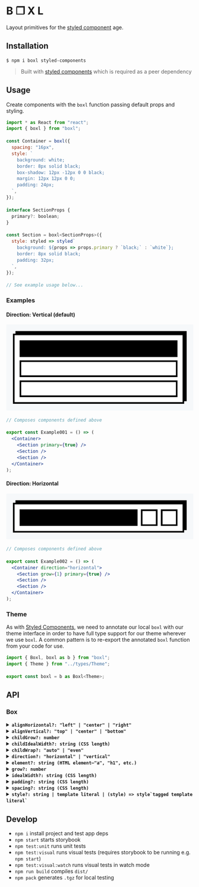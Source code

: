 # B ❐ X L

Layout primitives for the [styled component](https://www.styled-components.com) age.

## Installation

```shell
$ npm i boxl styled-components
```
>Built with [styled components](https://www.styled-components.com) which is required as a peer dependency

## Usage

Create components with the `boxl` function passing default props and styling.

```jsx
import * as React from "react";
import { boxl } from "boxl";

const Container = boxl({
  spacing: "16px",
  style: `
    background: white;
    border: 8px solid black;
    box-shadow: 12px -12px 0 0 black;
    margin: 12px 12px 0 0;
    padding: 24px;
  `,
});

interface SectionProps {
  primary?: boolean;
}

const Section = boxl<SectionProps>({
  style: styled => styled`
    background: ${props => props.primary ? `black;` : `white`};
    border: 8px solid black;
    padding: 32px;
  `,
});

// See example usage below...
```

### Examples

#### Direction: Vertical (default)
![Example 001](.loki/reference/example_example_001.png)
```jsx
// Composes components defined above

export const Example001 = () => (
  <Container>
    <Section primary={true} />
    <Section />
    <Section />
  </Container>
);
```

#### Direction: Horizontal
![Example 002](.loki/reference/example_example_002.png)
```jsx
// Composes components defined above

export const Example002 = () => (
  <Container direction="horizontal">
    <Section grow={1} primary={true} />
    <Section />
    <Section />
  </Container>
);
```

### Theme

As with [Styled Components](https://www.styled-components.com/docs/api#define-a-theme-interface), we need to annotate our local `boxl` with our theme interface in order to have full type support for our theme wherever we use `boxl`. A common pattern is to re-export the annotated `boxl` function from your code for use.

```jsx
import { Boxl, boxl as b } from "boxl";
import { Theme } from "../types/Theme";

export const boxl = b as Boxl<Theme>;
```


## API

### Box

<details>
  <summary>
    <code><strong>alignHorizontal?: "left" | "center" | "right"</strong></code>
  </summary>
  <br>
  
  Aligns children horizontally regardless of `direction` ***(default: "left")***

</details>

<details>
  <summary>
    <code><strong>alignVertical?: "top" | "center" | "bottom"</strong></code>
  </summary>
  <br>
  
  Aligns children vertically regardless of `direction` ***(default: "top")***

</details>

<details>
  <summary>
    <code><strong>childGrow?: number</strong></code>
  </summary>
  <br>
  
  Sets `grow` on all children. Useful in combination with `childWrap`.

  *Example:*
  
  ```tsx
  <Box childGrow={1}>
    <Box>1</Box> // grow: 1
    <Box>2</Box> // grow: 1
  </Box>
  ```

</details>

<details>
  <summary>
    <code><strong>childIdealWidth?: string (CSS length)</strong></code>
  </summary>
  <br>
  
  Sets `idealWith` on all children. Useful in combination with `childWrap`.

  *Example:*
  
  ```tsx
  <Box childIdealWidth="20%">
    <Box>1</Box> // idealWidth: 20%
    <Box>2</Box> // idealWidth: 20%
  </Box>
  ```

</details>

<details>
  <summary>
    <code><strong>childWrap?: "auto" | "even"</strong></code>
  </summary>
  <br>
  
  Allows children to wrap when available space is exceeded

  - **"auto":** children to wrap naturally
  - **"even":** children that wrap maintain any set `idealWidth` or `childIdealWidth` which is useful for achieving an even grid layout

  *Example:*
  
  ```tsx
  // Children wrap naturally
  <Box 
    childGrow={1}
    childWrap="auto"
    direction="horizontal" 
  >
    <Box>1</Box>
    <Box>2</Box>
    <Box>3</Box>
    <Box>4</Box>
  </Box>

  // Children wrap evenly (orphans maintain idealWidth)
  <Box 
    childGrow={1}
    childIdealWidth="200px"
    childWrap="even"
    direction="horizontal" 
  >
    <Box>1</Box>
    <Box>2</Box>
    <Box>3</Box>
    <Box>4</Box>
  </Box>
  ```

</details>

<details>
  <summary>
    <code><strong>direction?: "horizontal" | "vertical"</strong></code>
  </summary>
  <br>
  
  Direction children will flow—stacked or side-by-side. ***(default "vertical")***

  *Example:*
  
  ```tsx
    // Children are stacked
    <Box direction="vertical">
      <Box>1</Box>
      <Box>2</Box>
      <Box>3</Box>
      <Box>4</Box>
    </Box>

    // Children are side-by-side
    <Box direction="horizontal">
      <Box>1</Box>
      <Box>2</Box>
      <Box>3</Box>
      <Box>4</Box>
    </Box>
  ```

</details>

<details>
  <summary>
    <code><strong>element?: string (HTML element—"a", "h1", etc.)</strong></code>
  </summary>
  <br>
  
  HTML element to be rendered ***(default "div")***

  *Example:*
  
  ```tsx
    // Anchor element will be rendered
    <Box element="a" href="http://google.com">
      Take me to google...
    </Box>
  ```

</details>

<details>
  <summary>
    <code><strong>grow?: number</strong></code>
  </summary>
  <br>
  
  Amount that Box should grow in relation to available space or siblings ***(default: 0)***

  *Example:*
  
  ```tsx
    <Parent>
      <Box grow={1}>1</Box> // fills available space
      <Box>2</Box>
      <Box>3</Box>
    </Parent>
  ```

</details>

<details>
  <summary>
    <code><strong>idealWidth?: string (CSS length)</strong></code>
  </summary>
  <br>
  
  Optimal width considering content size and available space (i.e. flex-basis) ***(default: "left")***

  >Note: Use alongside width or max/min-width styles

</details>

<details>
  <summary>
    <code><strong>padding?: string (CSS length)</strong></code>
  </summary>
  <br>
  
  Adds padding and takes priority over padding set via `style`

</details>

<details>
  <summary>
    <code><strong>spacing?: string (CSS length)</strong></code>
  </summary>
  <br>
  
  Defines gap between children

</details>

<details>
  <summary>
    <code><strong>style?: string | template literal | (style) => style`tagged template literal` </strong></code>
  </summary>
  <br>
  
  Defines styling via plain string, template literal, or tagged template literal function. The last option allows interpolation of props including a theme if a `styled-components` theme provider is present.

  >Note: See [styled components docs](https://www.styled-components.com/docs/api#taggedtemplateliteral) for more info

  *Example:*

  ```tsx
    // string
    <Box style="background: red; color: white;" />
    
    // template literal
    <Box 
      style={`
        background: red; 
        color: white;
      `} 
    />
    
    // tagged template literal function
    <Box 
      style={style => style`
        background: ${props => props.theme.color.primary}; 
        color: white;
      `}
    />
  ```

</details>

## Develop

- `npm i` install project and test app deps
- `npm start` starts storybook
- `npm test:unit` runs unit tests
- `npm test:visual` runs visual tests (requires storybook to be running e.g. `npm start`)
- `npm test:visual:watch` runs visual tests in watch mode
- `npm run build` compiles `dist/`
- `npm pack` generates `.tgz` for local testing
